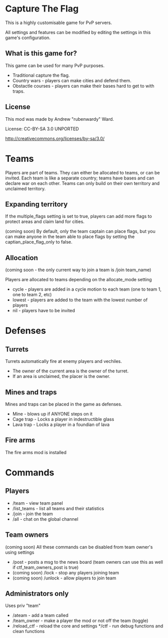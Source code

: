 Capture The Flag
================

This is a highly customisable game for PvP servers.

All settings and features can be modified by editing the settings in this game's configuration.

What is this game for?
----------------------

This game can be used for many PvP purposes.

* Traditional capture the flag.
* Country wars - players can make cities and defend them.
* Obstactle courses - players can make their bases hard to get to with traps.

License
-------

This mod was made by Andrew "rubenwardy" Ward.

License: CC-BY-SA 3.0  UNPORTED

http://creativecommons.org/licenses/by-sa/3.0/

Teams
=====

Players are part of teams. They can either be allocated to teams, or can be invited. Each team is like a separate country; teams have bases and can declare war on each other. Teams can only build on their own territory and unclaimed territory.

Expanding territory
-------------------

If the multiple_flags setting is set to true, players can add more flags to protect areas and claim land for cities.

(coming soon) By default, only the team captain can place flags, but you can make anyone in the team able to place flags by setting the captian_place_flag_only to false.

Allocation
----------

(coming soon - the only current way to join a team is /join team_name)

Players are allocated to teams depending on the allocate_mode setting

* cycle - players are added in a cycle motion to each team (one to team 1, one to team 2, etc)
* lowest - players are added to the team with the lowest number of players
* nil - players have to be invited

Defenses
========

Turrets
-------

Turrets automatically fire at enemy players and vechiles.

* The owner of the current area is the owner of the turret.
* If an area is unclaimed, the placer is the owner.

Mines and traps
---------------

Mines and traps can be placed in the game as defenses.

* Mine - blows up if ANYONE steps on it
* Cage trap - Locks a player in indestructible glass
* Lava trap - Locks a player in a foundian of lava

Fire arms
---------

The fire arms mod is installed

Commands
========

Players
-------
* /team - view team panel
* /list_teams - list all teams and their statistics
* /join <team> - join the team <team>
* /all <msg> - chat on the global channel

Team owners
-----------
(coming soon) All these commands can be disabled from team owner's using settings
* /post <msg> - posts a msg to the news board (team owners can use this as well if ctf_team_owners_post is true)
* (coming soon) /lock <team> - stop any players joining team <team>
* (coming soon) /unlock <team> - allow players to join team <team>

Administrators only
-------------------
Uses priv "team"
* /ateam <name> - add a team called <name>
* /team_owner <name> - make a player the mod or not off the team (toggle)
* /reload_ctf - reload the core and settings
*/ctf - run debug functions and clean functions
